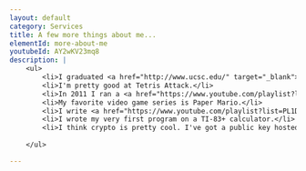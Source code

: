 ```yaml
---
layout: default
category: Services
title: A few more things about me...
elementId: more-about-me
youtubeId: AY2wKV23mq8
description: |
    <ul>
        <li>I graduated <a href="http://www.ucsc.edu/" target="_blank">UC Santa Cruz</a> in 2014 with a B.S. in Computer Science: Game Design (highest honors).</li>
        <li>I'm pretty good at Tetris Attack.</li>
        <li>In 2011 I ran a <a href="https://www.youtube.com/playlist?list=PL15E0AC4F7B0CD8BA" target="_blank">Minecraft YouTube channel</a> that got 9 million views, and I was invited to Minecon.</li>
        <li>My favorite video game series is Paper Mario.</li>
        <li>I write <a href="https://www.youtube.com/playlist?list=PL1D1B1B84D3BE770D" target="_blank">music for virtual orchestra</a> in my spare time. I also <a href="https://www.youtube.com/playlist?list=PL93Ao-kXHQuUVcQDf2llrR_YAUGr8x9uZ" target="_blank">punch custom music boxes</a>.</li>
        <li>I wrote my very first program on a TI-83+ calculator.</li>
        <li>I think crypto is pretty cool. I've got a public key hosted <a href="https://keybase.io/maxlaumeister" target="_blank">here</a>, if you're that kind of person too.</li>
        
    </ul>

---
```


